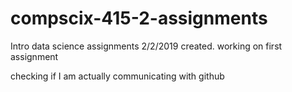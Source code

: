 # compscix-415-2-assignments
Intro data science assignments
2/2/2019 created. working on first assignment

checking if I am actually communicating with github
